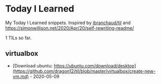 
# Today I Learned

My Today I Learned snippets. Inspired by [jbranchaud/til](https://github.com/jbranchaud/til) and https://simonwillison.net/2020/Apr/20/self-rewriting-readme/

<!-- count starts -->1<!-- count ends --> TILs so far. 

<!-- index starts -->
## virtualbox

* [Download ubuntu: https://ubuntu.com/download/desktop](https://github.com/dragon12/til/blob/master/virtualbox/create-new-vm.md) - 2020-05-09
<!-- index ends -->

